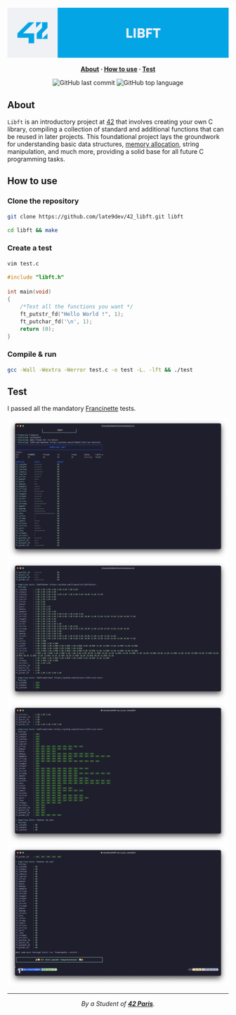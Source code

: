 <h1 hidden>
	42 libft
</h1>

<p align="center">
  <a href="https://42.fr">
  <img src="./ressources/dark_banner_libft.png" alt="readme banner libft">
  </a>
</p>

<p align="center">
	<b>
		<a href="#about">About</a>
		<span> · </span>
		<a href="#how-to-use">How to use</a>
		<span> · </span>
		<a href="#test">Test</a>
	</b>
</p>

<p align="center">
	<img alt="GitHub last commit" src="https://img.shields.io/github/last-commit/late9dev/42_libft">
	<img alt="GitHub top language" src="https://img.shields.io/github/languages/top/late9dev/42_libft">
</p>

## About

`Libft` is an introductory project at [42](https://42.fr) that involves creating your own C library, compiling a collection of standard and additional functions that can be reused in later projects. This foundational project lays the groundwork for understanding basic data structures, [memory allocation](https://youtu.be/MIL2BK02X8A?si=DAC4B3Nw32vwGhIu), string manipulation, and much more, providing a solid base for all future C programming tasks.

## How to use

### Clone the repository

```bash
git clone https://github.com/late9dev/42_libft.git libft
```

```bash
cd libft && make
```

### Create a test

```bash
vim test.c
```

```c
#include "libft.h"

int	main(void)
{
	/*Test all the functions you want */
	ft_putstr_fd("Hello World !", 1);
	ft_putchar_fd('\n', 1);
	return (0);
}
```

### Compile & run

```bash
gcc -Wall -Wextra -Werror test.c -o test -L. -lft && ./test
```

## Test

I passed all the mandatory [Francinette](https://github.com/xicodomingues/francinette) tests.

<img src="./ressources/libft_francinette_tests.png" alt="Francinette printf tests passed">

<img src="./ressources/libft_francinette_tests_2.png" alt="Francinette printf tests passed">

<img src="./ressources/libft_francinette_tests_3.png" alt="Francinette printf tests passed">

<img src="./ressources/libft_francinette_tests_4.png" alt="Francinette printf tests passed">

---

<div align="center">
	<i>By a Student of <a href="https://42.fr"><b>42 Paris</b></a>.</i>
</div>